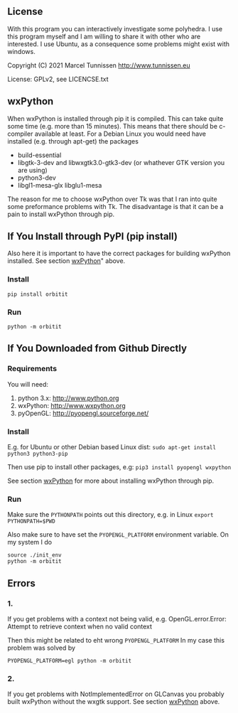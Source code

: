 ## License

With this program you can interactively investigate some polyhedra. I use this
program myself and I am willing to share it with other who are interested. I use
Ubuntu, as a consequence some problems might exist with windows.

Copyright (C) 2021 Marcel Tunnissen
http://www.tunnissen.eu

License: GPLv2, see LICENCSE.txt

## wxPython

When wxPython is installed through pip it is compiled. This can take quite some
time (e.g. more than 15 minutes). This means that there should be c-compiler
available at least. For a Debian Linux you would need have installed (e.g.
through apt-get) the packages
 - build-essential
 - libgtk-3-dev and libwxgtk3.0-gtk3-dev (or whathever GTK version you are using)
 - python3-dev
 - libgl1-mesa-glx libglu1-mesa

The reason for me to choose wxPython over Tk was that I ran into quite some
preformance problems with Tk. The disadvantage is that it can be a pain to
install wxPython through pip.

## If You Install through PyPI (pip install)

Also here it is important to have the correct packages for building wxPython
installed. See section [wxPython](wxPython)" above.

### Install
`pip install orbitit`

### Run
`python -m orbitit`

## If You Downloaded from Github Directly

### Requirements

You will need:
1. python 3.x:  http://www.python.org
2. wxPython: http://www.wxpython.org
3. pyOpenGL: http://pyopengl.sourceforge.net/

### Install

E.g. for Ubuntu or other Debian based Linux dist:
`sudo apt-get install python3 python3-pip`

Then use pip to install other packages, e.g:
`pip3 install pyopengl wxpython`

See section [wxPython](#wxPython) for more about installing wxPython through pip.

### Run
Make sure the `PYTHONPATH` points out this directory, e.g. in Linux
`export PYTHONPATH=$PWD`

Also make sure to have set the `PYOPENGL_PLATFORM` environment variable.
On my system I do
```
source ./init_env
python -m orbitit
```

## Errors

### 1.
If you get problems with a context not being valid, e.g.
OpenGL.error.Error: Attempt to retrieve context when no valid context

Then this might be related to eht wrong `PYOPENGL_PLATFORM`
In my case this problem was solved by

`PYOPENGL_PLATFORM=egl python -m orbitit`

### 2.
If you get problems with NotImplementedError on GLCanvas you probably built
wxPython without the wxgtk support. See section [wxPython](#wxPython) above.
